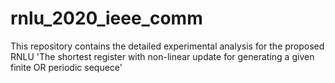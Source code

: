 # rnlu_2020_ieee_comm
This repository contains the detailed experimental analysis for the proposed RNLU 'The shortest register with non-linear update for generating a given finite OR periodic sequece'
